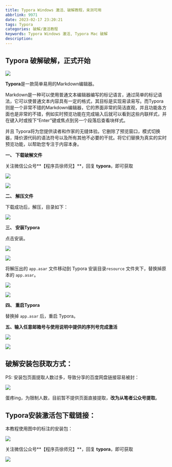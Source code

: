 ```yaml
---
title: Typora Windows 激活、破解教程，亲测可用
abbrlink: 9971
date: 2023-02-17 23:20:21
tags: Typora 
categories: 破解/激活教程
keywords: Typora Windows 激活, Typora Mac 破解
description:
---
```


## Typora 破解破解，正式开始

![](https://raw.githubusercontent.com/gdutxiaoxu/blog_pic/master/23/0220230213005645.png)

**Typora**是一款简单易用的Markdown编辑器。

Markdown是一种可以使用普通文本编辑器编写的标记语言，通过简单的标记语法，它可以使普通文本内容具有一定的格式，其目标是实现易读易写。而Typora则是一个非常不错的Markdown编辑器，它的界面非常的简洁直观，并且功能各方面也是非常的不错，例如实时预览功能在完成输入后就可以看到这些内联样式，并在键入时或按下“Enter”键或焦点到另一个段落后查看块样式。

并且 Typora将为您提供读者和作家的无缝体验。它删除了预览窗口，模式切换器，降价源代码的语法符号以及所有其他不必要的干扰。将它们替换为真实的实时预览功能，以帮助您专注于内容本身。

**一、 下载破解文件**



关注微信公众号**【程序员徐师兄】**，回复 **typora**，即可获取

![](https://raw.githubusercontent.com/gdutxiaoxu/blog_pic/master/23/020220230214220630-20230217232454967.png)



![](https://raw.githubusercontent.com/gdutxiaoxu/blog_pic/master/23/020220230214224055-20230217232455048.png)

 

**二、 解压文件**

下载成功后，解压，目录如下：

![](https://raw.githubusercontent.com/gdutxiaoxu/blog_pic/master/23/0220230214224112.png)

**三、 安装Typora**

点击安装。

![](https://raw.githubusercontent.com/gdutxiaoxu/blog_pic/master/23/020220230213005729-20230217232455258.png)

![](https://raw.githubusercontent.com/gdutxiaoxu/blog_pic/master/23/0220230214224137.png)

将解压出的 `app.asar` 文件移动到 Typora 安装目录`resource` 文件夹下，替换掉原本的 `app.asar`。

![](https://raw.githubusercontent.com/gdutxiaoxu/blog_pic/master/23/0220230213005745.png)

![](https://raw.githubusercontent.com/gdutxiaoxu/blog_pic/master/23/0220230213005805.png)

**四、 重启Typora**

替换掉 `app.asar` 后，重启 Typora。

**五、输入任意邮箱号与使用说明中提供的序列号完成激活**

![](https://raw.githubusercontent.com/gdutxiaoxu/blog_pic/master/23/0220230214224159.png)

![](https://raw.githubusercontent.com/gdutxiaoxu/blog_pic/master/23/0220230214224212.png)

## 破解安装包获取方式：

PS: 安装包页面提取人数过多，导致分享的百度网盘链接容易被封：

![](https://raw.githubusercontent.com/gdutxiaoxu/blog_pic/master/23/0220230214224231.png)

蛋疼ing，为限制人数，目前暂不提供页面直接提取，**改为从笔者公众号提取**。



## **Typora安装激活包下载链接：**



本教程使用图中的标注的安装包：

![](https://raw.githubusercontent.com/gdutxiaoxu/blog_pic/master/23/0220230214224305.png)

关注微信公众号**【程序员徐师兄】**，回复 **typora**，即可获取

![](https://raw.githubusercontent.com/gdutxiaoxu/blog_pic/master/23/020220230214220630-20230217232454967.png)
